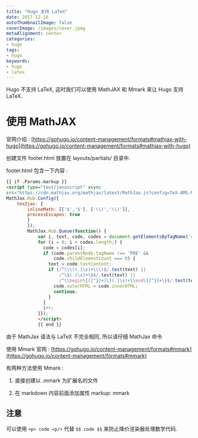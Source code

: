 ```yaml
---
title: "Hugo 支持 LaTeX"
date: 2017-12-16
autoThumbnailImage: false
coverImage: /images/cover.jpeg
metaAlignment: center
categories:
- hugo
tags:
- hugo
keywords:
- hugo
- latex
---
```


Hugo 不支持 LaTeX, 这时我们可以使用 MathJAX 和 Mmark 来让 Hugo 支持 LaTeX.

<!--more-->

# 使用 MathJAX

官网介绍 : [https://gohugo.io/content-management/formats#mathjax-with-hugo](https://gohugo.io/content-management/formats#mathjax-with-hugo)

创建文件 footer.html 放置在 layouts/partials/ 目录中.

footer.html 包含一下内容 :

```html
{{ if .Params.markup }}
<script type="text/javascript" async
src="https://cdn.mathjax.org/mathjax/latest/MathJax.js?config=TeX-AMS-MML_HTMLorMML">
MathJax.Hub.Config({
    tex2jax: {
        inlineMath: [['$','$'], ['\\(','\\)']],
        processEscapes: true
        }
        });
        MathJax.Hub.Queue(function() {
            var i, text, code, codes = document.getElementsByTagName('code');
            for (i = 0; i < codes.length;) {
              code = codes[i];
              if (code.parentNode.tagName !== 'PRE' &&
                  code.childElementCount === 0) {
                text = code.textContent;
                if (/^\\\((.|\s)+\\\)$/.test(text) ||
                    /^\$(.|\s)+\$$/.test(text) ||
                    /^\\begin\{([^}]+)\}(.|\s)+\\end\{[^}]+\}$/.test(text)) {
                  code.outerHTML = code.innerHTML;
                  continue;
                }
              }
              i++;
            }});
            </script>
            {{ end }}
```

由于 MathJax 语法与 LaTeX 不完全相同, 所以请仔细 MathJax 命令

使用 Mmark
官网 : [https://gohugo.io/content-management/formats#mmark](https://gohugo.io/content-management/formats#mmark)

有两种方法使用 Mmark :

1. 直接创建以 .mmark 为扩展名的文件

2. 在 markdown 内容前面添加属性 markup: mmark

## 注意

可以使用 `<p> code <p/>` 代替 `$$ code $$` 来防止降价渲染器处理数学代码.